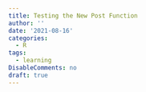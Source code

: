 ```yaml
---
title: Testing the New Post Function
author: ''
date: '2021-08-16'
categories:
  - R
tags:
  - learning
DisableComments: no
draft: true
---
```

